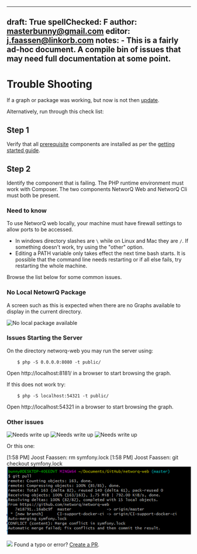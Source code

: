 
---
draft: True
spellChecked: F
author: masterbunny@gmail.com
editor: j.faassen@linkorb.com
notes: - This is a fairly ad-hoc document. A compile bin of issues that may need full documentation at some point.
---


# Trouble Shooting

If a graph or package was working, but now is not then [update](updatingNQ.md).

Alternatively, run through this check list:

## Step 1

Verify that all [prerequisite](getting-started.md#apply-a-package) components are installed as per the [getting started guide](getting-started.md).

## Step 2

Identify the component that is failing. The PHP runtime environment must work with Composer.
The two components NetworQ Web and NetworQ Cli must both be present.


### Need to know

To use NetworQ web locally, your machine must have firewall settings to allow ports to be accessed.

* In windows directory slashes are `\` while on Linux and Mac they are `/`. If something doesn't work, try using the "other" option. 
* Editing a PATH variable only takes effect the next time bash starts. It is possible that the command line needs restarting or if all else fails, try restarting the whole machine.


Browse the list below for some common issues.

### No Local NetowrQ Package

A screen such as this is expected when there are no Graphs available to display in the current directory.

![No local package available](/images/TS_NoPackage.PNG) 

### Issues Starting the Server

On the directory networq-web you may run the server using:

```
    $ php -S 0.0.0.0:8080 -t public/
```

Open http://localhost:8181/ in a browser to start browsing the graph.

If this does not work try:

```
	$ php -S localhost:54321 -t public/

```
Open http://localhost:54321 in a browser to start browsing the graph.

### Other issues

![Needs write up](/images/TS_ComposerError.PNG) 
![Needs write up](/images/TS_composerFail.PNG) 
![Needs write up](/images/TS_ComposerFail_PoorPHPLibSet.PNG) 


Or this one:

[1:58 PM] Joost Faassen: rm symfony.lock
[1:58 PM] Joost Faassen: git checkout symfony.lock
![Needs write up](/images/TS_SyncErrorSymfony.PNG)

<img src="https://github.com/favicon.ico" width="48"> Found a typo or error? [Create a PR](https://github.com/networq/www.networq.io).








